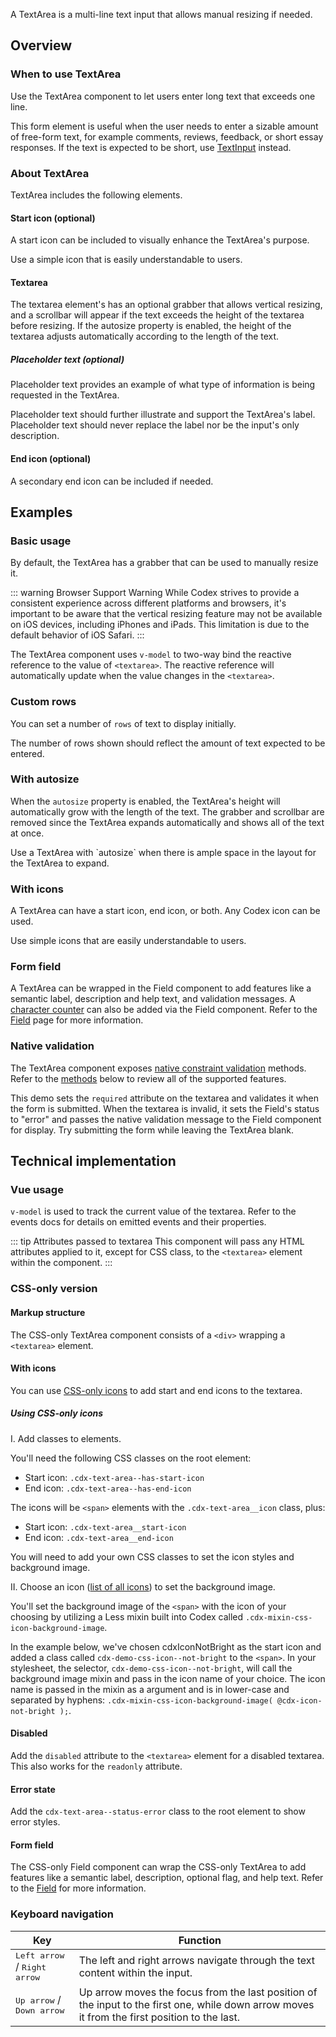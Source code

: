 <script setup>
import { CdxAccordion } from '@wikimedia/codex';
import CdxDocsConfigurableGeneric from '@/../src/components/configurable-generic/ConfigurableGeneric.vue';
import TextAreaDefault from '@/../component-demos/text-area/examples/TextAreaDefault.vue';
import TextAreaWithRows from '@/../component-demos/text-area/examples/TextAreaWithRows.vue';
import TextAreaWithAutosize from '@/../component-demos/text-area/examples/TextAreaWithAutosize.vue';
import TextAreaWithIcons from '@/../component-demos/text-area/examples/TextAreaWithIcons.vue';
import TextAreaField from '@/../component-demos/text-area/examples/TextAreaField.vue';
import TextAreaNativeValidation from '@/../component-demos/text-area/examples/TextAreaNativeValidation.vue';

const controlsConfig = [
    {
        name: 'status',
        type: 'radio',
        options: [ 'default', 'error' ]
    },
    {
        name: 'autosize',
        type: 'boolean'
    },
    {
        name: 'startIcon',
        type: 'icon'
    },
    {
        name: 'endIcon',
        type: 'icon'
    },
    {
        name: 'placeholder',
        type: 'text'
    },
    {
        name: 'disabled',
        type: 'boolean'
    },
    {
        name: 'readonly',
        type: 'boolean'
    },
    {
        name: 'rows',
        type: 'text'
    }
];
</script>

A TextArea is a multi-line text input that allows manual resizing if needed.

<cdx-demo-wrapper :controls-config="controlsConfig" :show-generated-code="true" generated-model-name="textareaValue">
<template v-slot:demo="{ propValues }">
    <cdx-docs-configurable-generic v-bind="propValues"/>
</template>
</cdx-demo-wrapper>

## Overview

### When to use TextArea

Use the TextArea component to let users enter long text that exceeds one line.

This form element is useful when the user needs to enter a sizable amount of free-form text, for
example comments, reviews, feedback, or short essay responses. If the text is expected to be short,
use [TextInput](./text-input.md) instead.

### About TextArea

TextArea includes the following elements.

#### Start icon (optional)

A start icon can be included to visually enhance the TextArea's purpose.

<cdx-demo-best-practices>
<cdx-demo-best-practice>Use a simple icon that is easily understandable to users.</cdx-demo-best-practice>
</cdx-demo-best-practices>

#### Textarea

The textarea element's has an optional grabber that allows vertical resizing, and a scrollbar will
appear if the text exceeds the height of the textarea before resizing. If the autosize property is
enabled, the height of the textarea adjusts automatically according to the length of the text.

##### Placeholder text (optional)

Placeholder text provides an example of what type of information is being requested in the
TextArea.

<cdx-demo-best-practices>
<cdx-demo-best-practice>Placeholder text should further illustrate and support the TextArea's label.</cdx-demo-best-practice>
<cdx-demo-best-practice type="dont">Placeholder text should never replace the label nor be the input's only description.</cdx-demo-best-practice>
</cdx-demo-best-practices>

#### End icon (optional)

A secondary end icon can be included if needed.

## Examples

### Basic usage

By default, the TextArea has a grabber that can be used to manually resize it.

::: warning Browser Support Warning
While Codex strives to provide a consistent experience across
different platforms and browsers, it's important to be aware that the vertical
resizing feature may not be available on iOS devices, including iPhones and
iPads. This limitation is due to the default behavior of iOS Safari.
:::

<cdx-demo-wrapper>
<template v-slot:demo>
    <text-area-default />
</template>

<template v-slot:code>

:::code-group

<<< @/../component-demos/text-area/examples/TextAreaDefault.vue [NPM]

<<< @/../component-demos/text-area/examples-mw/TextAreaDefault.vue [MediaWiki]

:::

</template>
</cdx-demo-wrapper>

<cdx-accordion>
<template #title>Developer notes</template>

The TextArea component uses `v-model` to two-way bind the reactive reference to
the value of `<textarea>`. The reactive reference will automatically update when
the value changes in the `<textarea>`.

</cdx-accordion>

### Custom rows

You can set a number of `rows` of text to display initially.

<cdx-demo-best-practices>
<cdx-demo-best-practice>The number of rows shown should reflect the amount of text expected to be entered.</cdx-demo-best-practice>
</cdx-demo-best-practices>

<cdx-demo-wrapper>
<template v-slot:demo>
    <text-area-with-rows />
</template>

<template v-slot:code>

:::code-group

<<< @/../component-demos/text-area/examples/TextAreaWithRows.vue [NPM]

<<< @/../component-demos/text-area/examples-mw/TextAreaWithRows.vue [MediaWiki]

:::

</template>
</cdx-demo-wrapper>

### With autosize

When the `autosize` property is enabled, the TextArea's height will automatically grow with the length of the text. The grabber and scrollbar are removed since the TextArea expands automatically and shows all of the text at once.

<cdx-demo-best-practices>
<cdx-demo-best-practice>Use a TextArea with `autosize` when there is ample space in the layout for the TextArea to expand.</cdx-demo-best-practice>
</cdx-demo-best-practices>

<cdx-demo-wrapper>
<template v-slot:demo>
    <text-area-with-autosize />
</template>

<template v-slot:code>

:::code-group

<<< @/../component-demos/text-area/examples/TextAreaWithAutosize.vue [NPM]

<<< @/../component-demos/text-area/examples-mw/TextAreaWithAutosize.vue [MediaWiki]

:::

</template>
</cdx-demo-wrapper>

### With icons

A TextArea can have a start icon, end icon, or both. Any Codex icon can be used.

<cdx-demo-best-practices>
<cdx-demo-best-practice>Use simple icons that are easily understandable to users.</cdx-demo-best-practice>
</cdx-demo-best-practices>

<cdx-demo-wrapper>
<template v-slot:demo>
    <text-area-with-icons />
</template>

<template v-slot:code>

:::code-group

<<< @/../component-demos/text-area/examples/TextAreaWithIcons.vue [NPM]

<<< @/../component-demos/text-area/examples-mw/TextAreaWithIcons.vue [MediaWiki]

:::

</template>
</cdx-demo-wrapper>

### Form field

A TextArea can be wrapped in the Field component to add features like a semantic label, description
and help text, and validation messages. A [character counter](./field.html#custom-help-text-content)
can also be added via the Field component. Refer to the [Field](./field.md) page for more
information.

<cdx-demo-wrapper :allow-link-styles="true">
<template v-slot:demo>
	<text-area-field />
</template>

<template v-slot:code>

:::code-group

<<< @/../component-demos/text-area/examples/TextAreaField.vue [NPM]

<<< @/../component-demos/text-area/examples-mw/TextAreaField.vue [MediaWiki]

:::

</template>
</cdx-demo-wrapper>

### Native validation

The TextArea component exposes [native constraint validation](https://developer.mozilla.org/en-US/docs/Web/HTML/Constraint_validation)
methods. Refer to the [methods](#methods) below to review all of the supported features.

This demo sets the `required` attribute on the textarea and validates it when the form is submitted.
When the textarea is invalid, it sets the Field's status to "error" and passes the native validation
message to the Field component for display. Try submitting the form while leaving the TextArea
blank.

<cdx-demo-wrapper :force-reset="true">
<template v-slot:demo>
	<text-area-native-validation />
</template>

<template v-slot:code>

:::code-group

<<< @/../component-demos/text-area/examples/TextAreaNativeValidation.vue [NPM]

<<< @/../component-demos/text-area/examples-mw/TextAreaNativeValidation.vue [MediaWiki]

:::

</template>
</cdx-demo-wrapper>

## Technical implementation

### Vue usage

`v-model` is used to track the current value of the textarea. Refer to the events docs for details
on emitted events and their properties.

::: tip Attributes passed to textarea
This component will pass any HTML attributes applied to it, except for CSS class, to the `<textarea>` element within the component.
:::

### CSS-only version

#### Markup structure

The CSS-only TextArea component consists of a `<div>` wrapping a `<textarea>` element.

<cdx-demo-wrapper>
<template v-slot:demo>
	<div class="cdx-text-area">
		<textarea class="cdx-text-area__textarea" placeholder="Start typing..."></textarea>
	</div>
</template>
<template v-slot:code>

```html
<!-- Wrapper div. -->
<div class="cdx-text-area">
	<!-- Textarea element with CSS class and attributes. -->
	<textarea class="cdx-text-area__textarea" placeholder="Start typing..."></textarea>
</div>
```

</template>
</cdx-demo-wrapper>

#### With icons

You can use [CSS-only icons](./icon.md#css-only-version) to add start and end icons to the textarea.

##### Using CSS-only icons

I. Add classes to elements.

You'll need the following CSS classes on the root element:
- Start icon: `.cdx-text-area--has-start-icon`
- End icon: `.cdx-text-area--has-end-icon`

The icons will be `<span>` elements with the `.cdx-text-area__icon` class, plus:
- Start icon: `.cdx-text-area__start-icon`
- End icon: `.cdx-text-area__end-icon`

You will need to add your own CSS classes to set the icon styles and background image.

II. Choose an icon ([list of all icons](/icons/all-icons.html#list-of-all-icons)) to set the background image.

You'll set the background image of the `<span>` with the icon of your choosing by utilizing a Less mixin built into Codex called `.cdx-mixin-css-icon-background-image`.

In the example below, we've chosen cdxIconNotBright as the start icon and added a class called `cdx-demo-css-icon--not-bright` to the `<span>`. In your stylesheet, the selector, `cdx-demo-css-icon--not-bright`, will call the background image mixin and pass in the icon name of your choice. The icon name is passed in the mixin as a argument and is in lower-case and separated by hyphens: `.cdx-mixin-css-icon-background-image( @cdx-icon-not-bright );`.

<cdx-demo-wrapper>
<template v-slot:demo>
	<div class="cdx-text-area cdx-text-area--has-start-icon cdx-text-area--has-end-icon">
		<textarea class="cdx-text-area__textarea" placeholder="Start typing..."></textarea>
		<span class="cdx-text-area__icon cdx-text-area__start-icon cdx-demo-css-icon--not-bright"></span>
		<span class="cdx-text-area__icon cdx-text-area__end-icon cdx-demo-css-icon--info-filled"></span>
	</div>
</template>
<template v-slot:code>

```html
<div class="cdx-text-area cdx-text-area--has-start-icon cdx-text-area--has-end-icon">
	<textarea class="cdx-text-area__textarea" placeholder="Start typing..."></textarea>
	<span class="cdx-text-area__icon cdx-text-area__start-icon cdx-demo-css-icon--not-bright"></span>
	<span class="cdx-text-area__icon cdx-text-area__end-icon cdx-demo-css-icon--info-filled"></span>
</div>
```

:::code-group

```less [NPM]
// Note: you must import the design tokens before importing the css-icon mixin
@import ( reference ) '@wikimedia/codex-design-tokens/theme-wikimedia-ui.less';
@import ( reference ) '@wikimedia/codex/mixins/css-icon.less';

.cdx-demo-css-icon {
	&--not-bright {
		.cdx-mixin-css-icon-background-image( @cdx-icon-not-bright );
	}

	&--info-filled {
		.cdx-mixin-css-icon-background-image( @cdx-icon-info-filled );
	}
}
```

```less [MediaWiki]
@import 'mediawiki.skin.variables.less';

.cdx-demo-css-icon {
	&--not-bright {
		.cdx-mixin-css-icon-background-image( @cdx-icon-not-bright );
	}

	&--info-filled {
		.cdx-mixin-css-icon-background-image( @cdx-icon-info-filled );
	}
}
```

:::

</template>
</cdx-demo-wrapper>

#### Disabled

Add the `disabled` attribute to the `<textarea>` element for a disabled textarea. This also works
for the `readonly` attribute.

<cdx-demo-wrapper>
<template v-slot:demo>
	<div class="cdx-text-area cdx-text-area--has-start-icon cdx-text-area--has-end-icon">
		<textarea class="cdx-text-area__textarea" placeholder="Start typing..." disabled></textarea>
		<span class="cdx-text-area__icon cdx-text-area__start-icon cdx-demo-css-icon--not-bright"></span>
		<span class="cdx-text-area__icon cdx-text-area__end-icon cdx-demo-css-icon--info-filled"></span>
	</div>
</template>
<template v-slot:code>

```html
<div class="cdx-text-area cdx-text-area--has-start-icon cdx-text-area--has-end-icon">
	<textarea class="cdx-text-area__textarea" placeholder="Start typing..." disabled></textarea>
	<span class="cdx-text-area__icon cdx-text-area__start-icon cdx-demo-css-icon--not-bright"></span>
	<span class="cdx-text-area__icon cdx-text-area__end-icon cdx-demo-css-icon--info-filled"></span>
</div>
```

:::code-group

```less [NPM]
// Note: you must import the design tokens before importing the css-icon mixin
@import ( reference ) '@wikimedia/codex-design-tokens/theme-wikimedia-ui.less';
@import ( reference ) '@wikimedia/codex/mixins/css-icon.less';

.cdx-demo-css-icon {
	&--not-bright {
		.cdx-mixin-css-icon-background-image( @cdx-icon-not-bright );
	}

	&--info-filled {
		.cdx-mixin-css-icon-background-image( @cdx-icon-info-filled );
	}
}
```

```less [MediaWiki]
@import 'mediawiki.skin.variables.less';

.cdx-demo-css-icon {
	&--not-bright {
		.cdx-mixin-css-icon-background-image( @cdx-icon-not-bright );
	}

	&--info-filled {
		.cdx-mixin-css-icon-background-image( @cdx-icon-info-filled );
	}
}
```

:::

</template>
</cdx-demo-wrapper>

#### Error state

Add the `cdx-text-area--status-error` class to the root element to show error styles.

<cdx-demo-wrapper>
<template v-slot:demo>
	<div class="cdx-text-area cdx-text-area--status-error">
		<textarea class="cdx-text-area__textarea" value="Something's wrong"></textarea>
	</div>
</template>
<template v-slot:code>

```html
<div class="cdx-text-area cdx-text-area--status-error">
	<textarea class="cdx-text-area__textarea" value="Something's wrong"></textarea>
</div>
```

</template>
</cdx-demo-wrapper>

<style lang="less" scoped>
@import ( reference ) '@wikimedia/codex-design-tokens/theme-wikimedia-ui.less';
@import ( reference ) '@wikimedia/codex/mixins/css-icon.less';

.cdx-demo-css-icon {
	&--not-bright {
		.cdx-mixin-css-icon-background-image( @cdx-icon-not-bright );
	}

	&--info-filled {
		.cdx-mixin-css-icon-background-image( @cdx-icon-info-filled );
	}
}
</style>

#### Form field

The CSS-only Field component can wrap the CSS-only TextArea to add features like a semantic label,
description, optional flag, and help text. Refer to the [Field](./field.md) for more information.

<cdx-demo-wrapper>
<template v-slot:demo>
	<!-- Outer element is a <div>. -->
	<div class="cdx-field">
		<!-- Label. -->
		<div class="cdx-label">
			<!-- Label element. Include a `for` attribute to connect it with an textarea. -->
			<label class="cdx-label__label" for="cdx-demo-textarea">
			<!-- Label text. -->
			<span class="cdx-label__label__text">Edit summary</span>
			</label>
			<!-- Description. Include an `id` attribute so the textarea can have an `aria-describedby` attribute. -->
			<span id="cdx-demo-description-1" class="cdx-label__description">
			Briefly describe your changes
			</span>
		</div>
		<!-- Textarea/control wrapper. -->
		<div class="cdx-field__control">
			<!-- Textarea or control. -->
			<div class="cdx-text-textarea">
			<!-- Has `id` and `aria-describedby` attributes. -->
			<textarea
				id="cdx-demo-textarea"
				class="cdx-text-area__textarea"
				placeholder="Describe what you changed"
				aria-describedby="cdx-demo-description-1"
			></textarea>
			</div>
		</div>
		<div class="cdx-field__help-text">
			By saving changes, you agree to the
			<a href="https://foundation.wikimedia.org/wiki/Policy:Terms_of_Use">Terms of Use</a>,
			and you irrevocably agree to release your contribution under the
			<a href="https://creativecommons.org/licenses/by-sa/4.0/deed.en">CC BY-SA 4.0 License</a>
			and the
			<a href="https://en.wikipedia.org/wiki/Wikipedia:Text_of_the_GNU_Free_Documentation_License">GFDL</a>.
			You agree that a hyperlink or URL is sufficient attribution under the Creative Commons
			license.
		</div>
	</div>
</template>
<template v-slot:code>

```html
<!-- Outer element is a <div>. -->
	<div class="cdx-field">
		<!-- Label. -->
		<div class="cdx-label">
			<!-- Label element. Include a `for` attribute to connect it with an textarea. -->
			<label class="cdx-label__label" for="cdx-demo-textarea">
			<!-- Label text. -->
			<span class="cdx-label__label__text">Edit summary</span>
			</label>
			<!-- Description. Include an `id` attribute so the textarea can have an `aria-describedby` attribute. -->
			<span id="cdx-demo-description-1" class="cdx-label__description">
			Briefly describe your changes
			</span>
		</div>
		<!-- Textarea/control wrapper. -->
		<div class="cdx-field__control">
			<!-- Textarea or control. -->
			<div class="cdx-text-textarea">
			<!-- Has `id` and `aria-describedby` attributes. -->
			<textarea
				id="cdx-demo-textarea"
				class="cdx-text-area__textarea"
				placeholder="Describe what you changed"
				aria-describedby="cdx-demo-description-1"
			>
			</textarea>
			</div>
		</div>
		<div class="cdx-field__help-text">
			By saving changes, you agree to the
			<a href="https://foundation.wikimedia.org/wiki/Policy:Terms_of_Use">Terms of Use</a>,
			and you irrevocably agree to release your contribution under the
			<a href="https://creativecommons.org/licenses/by-sa/4.0/deed.en">CC BY-SA 4.0 License</a>
			and the
			<a href="https://en.wikipedia.org/wiki/Wikipedia:Text_of_the_GNU_Free_Documentation_License">GFDL</a>.
			You agree that a hyperlink or URL is sufficient attribution under the Creative Commons
			license.
		</div>
	</div>
```

</template>
</cdx-demo-wrapper>

### Keyboard navigation

| Key | Function |
| -- | -- |
| <kbd>Left arrow</kbd> / <kbd>Right arrow</kbd> | The left and right arrows navigate through the text content within the input. |
| <kbd>Up arrow</kbd> / <kbd>Down arrow</kbd> | Up arrow moves the focus from the last position of the input to the first one, while down arrow moves it from the first position to the last. |
